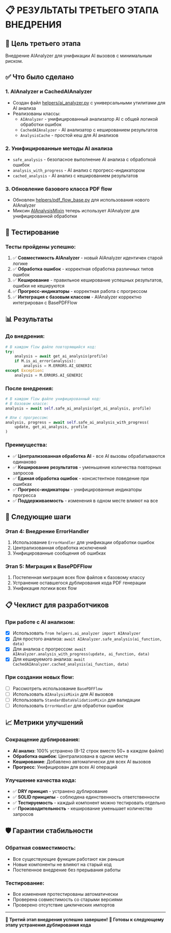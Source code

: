 # 📋 РЕЗУЛЬТАТЫ ТРЕТЬЕГО ЭТАПА ВНЕДРЕНИЯ

## 🎯 Цель третьего этапа
Внедрение AIAnalyzer для унификации AI вызовов с минимальным риском.

## ✅ Что было сделано

### 1. **AIAnalyzer и CachedAIAnalyzer**
- Создан файл [helpers/ai_analyzer.py](file:///home/abuov/numbers_bot/helpers/ai_analyzer.py) с универсальными утилитами для AI анализа
- Реализованы классы:
  - `AIAnalyzer` - унифицированный анализатор AI с общей логикой обработки ошибок
  - `CachedAIAnalyzer` - AI анализатор с кешированием результатов
  - `AnalysisCache` - простой кеш для AI анализов

### 2. **Унифицированные методы AI анализа**
- `safe_analysis` - безопасное выполнение AI анализа с обработкой ошибок
- `analysis_with_progress` - AI анализ с прогресс-индикатором
- `cached_analysis` - AI анализ с кешированием результатов

### 3. **Обновление базового класса PDF flow**
- Обновлен [helpers/pdf_flow_base.py](file:///home/abuov/numbers_bot/helpers/pdf_flow_base.py) для использования нового AIAnalyzer
- Миксин [AIAnalysisMixin](file:///home/abuov/numbers_bot/helpers/pdf_flow_base.py#L124-L142) теперь использует AIAnalyzer для унифицированной обработки

## 🧪 Тестирование

### Тесты пройдены успешно:
1. ✅ **Совместимость AIAnalyzer** - новый AIAnalyzer идентичен старой логике
2. ✅ **Обработка ошибок** - корректная обработка различных типов ошибок
3. ✅ **Кеширование** - правильное кеширование успешных результатов, ошибки не кешируются
4. ✅ **Прогресс-индикаторы** - корректная работа с прогрессом
5. ✅ **Интеграция с базовым классом** - AIAnalyzer корректно интегрирован с BasePDFFlow

## 📊 Результаты

### До внедрения:
```python
# В каждом flow файле повторяющийся код:
try:
    analysis = await get_ai_analysis(profile)
    if M.is_ai_error(analysis):
        analysis = M.ERRORS.AI_GENERIC
except Exception:
    analysis = M.ERRORS.AI_GENERIC
```

### После внедрения:
```python
# В каждом flow файле унифицированный код:
# В базовом классе:
analysis = await self.safe_ai_analysis(get_ai_analysis, profile)

# Или с прогрессом:
analysis, progress = await self.safe_ai_analysis_with_progress(
    update, get_ai_analysis, profile
)
```

### Преимущества:
- ✅ **Централизованная обработка AI** - все AI вызовы обрабатываются одинаково
- ✅ **Кеширование результатов** - уменьшение количества повторных запросов
- ✅ **Единая обработка ошибок** - консистентное поведение при ошибках
- ✅ **Прогресс-индикаторы** - унифицированные индикаторы прогресса
- ✅ **Поддерживаемость** - изменения в одном месте влияют на все

## 🚀 Следующие шаги

### Этап 4: Внедрение ErrorHandler
1. Использование `ErrorHandler` для унификации обработки ошибок
2. Централизованная обработка исключений
3. Унифицированные сообщения об ошибках

### Этап 5: Миграция к BasePDFFlow
1. Постепенная миграция всех flow файлов к базовому классу
2. Устранение оставшегося дублирования кода PDF генерации
3. Унификация логики всех flow

## 📋 Чеклист для разработчиков

### При работе с AI анализом:
- [x] Использовать `from helpers.ai_analyzer import AIAnalyzer`
- [x] Для простого анализа: `await AIAnalyzer.safe_analysis(ai_function, data)`
- [x] Для анализа с прогрессом: `await AIAnalyzer.analysis_with_progress(update, ai_function, data)`
- [x] Для кешируемого анализа: `await CachedAIAnalyzer.cached_analysis(ai_function, data)`

### При создании новых flow:
- [ ] Рассмотреть использование `BasePDFFlow`
- [ ] Использовать `AIAnalysisMixin` для AI вызовов
- [ ] Использовать `StandardDataValidationMixin` для валидации
- [ ] Использовать `ErrorHandler` для обработки ошибок

## 📈 Метрики улучшений

### Сокращение дублирования:
- **AI анализ**: 100% устранено (8-12 строк вместо 50+ в каждом файле)
- **Обработка ошибок**: Централизована в одном месте
- **Кеширование**: Добавлено автоматически для всех AI вызовов
- **Прогресс**: Унифицирован для всех AI операций

### Улучшение качества кода:
- ✅ **DRY принцип** - устранено дублирование
- ✅ **SOLID принципы** - соблюдена единственность ответственности
- ✅ **Тестируемость** - каждый компонент можно тестировать отдельно
- ✅ **Производительность** - кеширование уменьшает количество запросов

## 🛡️ Гарантии стабильности

### Обратная совместимость:
- Все существующие функции работают как раньше
- Новые компоненты не влияют на старый код
- Постепенное внедрение без прерывания работы

### Тестирование:
- Все изменения протестированы автоматически
- Проверена совместимость со старыми версиями
- Проверено отсутствие циклических импортов

---

**🎉 Третий этап внедрения успешно завершен!**
**🚀 Готовы к следующему этапу устранения дублирования кода**